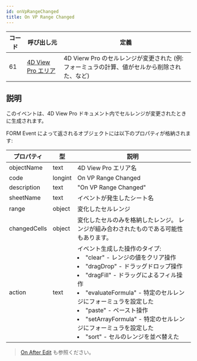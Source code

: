 ```yaml
---
id: onVpRangeChanged
title: On VP Range Changed
---
```


| コード | 呼び出し元                                                  | 定義                                                      |
| --- | ------------------------------------------------------ | ------------------------------------------------------- |
| 61  | [4D View Pro エリア](FormObjects/viewProArea_overview.md) | 4D Vierw Pro のセルレンジが変更された (例: フォーミュラの計算、値がセルから削除された、など) |

## 説明

このイベントは、4D View Pro ドキュメント内でセルレンジが変更されたときに生成されます。

FORM Event によって返されるオブジェクトには以下のプロパティが格納されます:

| プロパティ        | 型       | 説明                                                                                                                                                                                             |
| ------------ | ------- | ---------------------------------------------------------------------------------------------------------------------------------------------------------------------------------------------- |
| objectName   | text    | 4D View Pro エリア名                                                                                                                                                                               |
| code         | longint | On VP Range Changed                                                                                                                                                                            |
| description  | text    | "On VP Range Changed"                                                                                                                                                                          |
| sheetName    | text    | イベントが発生したシート名                                                                                                                                                                                  |
| range        | object  | 変化したセルレンジ                                                                                                                                                                                      |
| changedCells | object  | 変化したセルのみを格納したレンジ。 レンジが組み合わされたものである可能性もあります。                                                                                                                                                    |
| action       | text    | イベント生成した操作のタイプ:<li>"clear" - レンジの値をクリア操作</li><li>"dragDrop" - ドラッグドロップ操作</li><li>"dragFill" - ドラッグによるフィル操作</li><li>"evaluateFormula" - 特定のセルレンジにフォーミュラを設定した</li><li>"paste" - ペースト操作</li><li>"setArrayFormula" - 特定のセルレンジにフォーミュラを設定した</li><li>"sort" - セルのレンジを並べ替えた</li> |
> [On After Edit](onAfterEdit.md) も参照ください。 
